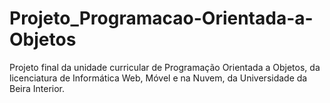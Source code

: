 # Projeto_Programacao-Orientada-a-Objetos
Projeto final da unidade curricular de Programação Orientada a Objetos, da licenciatura de Informática Web, Móvel e na Nuvem, da Universidade da Beira Interior.
